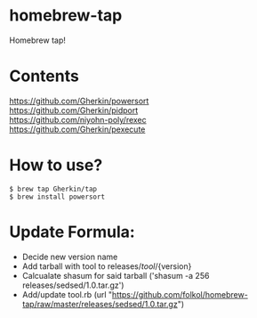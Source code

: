 # homebrew-tap
Homebrew tap!

# Contents
https://github.com/Gherkin/powersort  
https://github.com/Gherkin/pidport  
https://github.com/niyohn-poly/rexec  
https://github.com/Gherkin/pexecute

# How to use?
    $ brew tap Gherkin/tap
    $ brew install powersort

# Update Formula:
 - Decide new version name
 - Add tarball with tool to releases/${tool}/${version}
 - Calcualate shasum for said tarball ('shasum -a 256 releases/sedsed/1.0.tar.gz')
 - Add/update tool.rb (url "https://github.com/folkol/homebrew-tap/raw/master/releases/sedsed/1.0.tar.gz")


